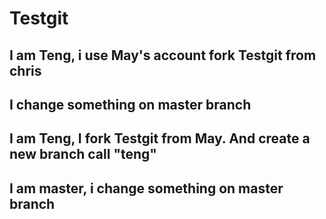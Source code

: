 # Testgit
## I am Teng, i use May's account fork Testgit from chris
## I change something on master branch
## I am Teng, I fork Testgit from May. And create a new branch call "teng"
## I am master, i change something on master branch

